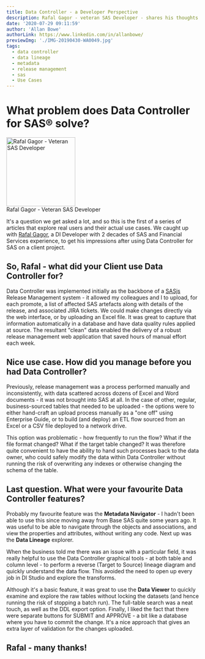 ```yaml
---
title: Data Controller - a Developer Perspective
description: Rafal Gagor - veteran SAS Developer - shares his thoughts and experience of using Data Controller for SAS® on a client project.
date: '2020-07-29 09:11:59'
author: 'Allan Bowe'
authorLink: https://www.linkedin.com/in/allanbowe/
previewImg: './IMG-20190430-WA0049.jpg'
tags:
  - data controller
  - data lineage
  - metadata
  - release management
  - sas
  - Use Cases
---
```


<h1>What problem does Data Controller for SAS® solve?</h1>

<div class="imgHolder alignright"><a href="https://www.linkedin.com/in/rgagor/"><img class="wp-image-1070 size-square" src="https://datacontroller.io/wp-content/uploads/2020/07/IMG-20190430-WA0049-180x180.jpg" alt="Rafal Gagor - Veteran SAS Developer" width="180" height="180" /></a><div><span>Rafal Gagor - Veteran SAS Developer</span></div></div>

It's a question we get asked a lot, and so this is the first of a series of articles that explore real users and their actual use cases. We caught up with <a href="https://www.linkedin.com/in/rgagor/">Rafal Gagor</a>, a DI Developer with 2 decades of SAS and Financial Services experience, to get his impressions after using Data Controller for SAS on a client project.

## So, Rafal - what did your Client use Data Controller for?

Data Controller was implemented initially as the backbone of a <a href="https://sasjs.io">SASjs</a> Release Management system - it allowed my colleagues and I to upload, for each promote, a list of affected SAS artefacts along with details of the release, and associated JIRA tickets. We could make changes directly via the web interface, or by uploading an Excel file. It was great to capture that information automatically in a database and have data quality rules applied at source. The resultant "clean" data enabled the delivery of a robust release management web application that saved hours of manual effort each week.

## Nice use case. How did you manage before you had Data Controller?

Previously, release management was a process performed manually and inconsistently, with data scattered across dozens of Excel and Word documents - it was not brought into SAS at all. In the case of other, regular, business-sourced tables that needed to be uploaded - the options were to either hand-craft an upload process manually as a "one off" using Enterprise Guide, or to build (and deploy) an ETL flow sourced from an Excel or a CSV file deployed to a network drive.

This option was problematic - how frequently to run the flow? What if the file format changed? What if the target table changed? It was therefore quite convenient to have the ability to hand such processes back to the data owner, who could safely modify the data within Data Controller without running the risk of overwriting any indexes or otherwise changing the schema of the table.

## Last question. What were your favourite Data Controller features?

Probably my favourite feature was the <strong>Metadata Navigator</strong> - I hadn't been able to use this since moving away from Base SAS quite some years ago. It was useful to be able to navigate through the objects and associations, and view the properties and attributes, without writing any code. Next up was the <strong>Data Lineage</strong> explorer.

When the business told me there was an issue with a particular field, it was really helpful to use the Data Controller graphical tools - at both table and column level - to perform a reverse (Target to Source) lineage diagram and quickly understand the data flow. This avoided the need to open up every job in DI Studio and explore the transforms.

Although it's a basic feature, it was great to use the <strong>Data Viewer</strong> to quickly examine and explore the raw tables without locking the datasets (and hence running the risk of stopping a batch run). The full-table search was a neat touch, as well as the DDL export option. Finally, I liked the fact that there were separate buttons for SUBMIT and APPROVE - a bit like a database where you have to commit the change. It's a nice approach that gives an extra layer of validation for the changes uploaded.

## Rafal - many thanks!
